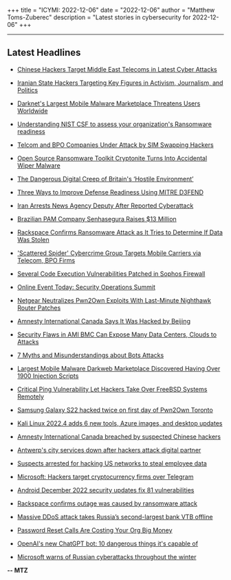 +++
title = "ICYMI: 2022-12-06"
date = "2022-12-06"
author = "Matthew Toms-Zuberec"
description = "Latest stories in cybersecurity for 2022-12-06"
+++

---------------------------------------------------------------------------
## Latest Headlines
- [Chinese Hackers Target Middle East Telecoms in Latest Cyber Attacks](https://thehackernews.com/2022/12/chinese-hackers-target-middle-east.html)

- [Iranian State Hackers Targeting Key Figures in Activism, Journalism, and Politics](https://thehackernews.com/2022/12/iranian-state-hackers-targeting-key.html)

- [Darknet's Largest Mobile Malware Marketplace Threatens Users Worldwide](https://thehackernews.com/2022/12/darknets-largest-mobile-malware.html)

- [Understanding NIST CSF to assess your organization's Ransomware readiness](https://thehackernews.com/2022/12/understanding-nist-csf-to-assess-your.html)

- [Telcom and BPO Companies Under Attack by SIM Swapping Hackers](https://thehackernews.com/2022/12/telcom-and-bpo-companies-under-attack.html)

- [Open Source Ransomware Toolkit Cryptonite Turns Into Accidental Wiper Malware](https://thehackernews.com/2022/12/open-source-ransomware-toolkit.html)

- [The Dangerous Digital Creep of Britain's ‘Hostile Environment’](https://www.wired.com/story/digital-by-default-immigration-uk/)

- [Three Ways to Improve Defense Readiness Using MITRE D3FEND](https://www.securityweek.com/three-ways-improve-defense-readiness-using-mitre-d3fend)

- [Iran Arrests News Agency Deputy After Reported Cyberattack](https://www.securityweek.com/iran-arrests-news-agency-deputy-after-reported-cyberattack)

- [Brazilian PAM Company Senhasegura Raises $13 Million](https://www.securityweek.com/brazilian-pam-company-senhasegura-raises-13-million)

- [Rackspace Confirms Ransomware Attack as It Tries to Determine If Data Was Stolen](https://www.securityweek.com/rackspace-confirms-ransomware-attack-it-tries-determine-if-data-was-stolen)

- ['Scattered Spider' Cybercrime Group Targets Mobile Carriers via Telecom, BPO Firms](https://www.securityweek.com/scattered-spider-cybercrime-group-targets-mobile-carriers-telecom-bpo-firms)

- [Several Code Execution Vulnerabilities Patched in Sophos Firewall](https://www.securityweek.com/several-code-execution-vulnerabilities-patched-sophos-firewall)

- [Online Event Today: Security Operations Summit](https://www.securityweek.com/online-event-today-security-operations-summit)

- [Netgear Neutralizes Pwn2Own Exploits With Last-Minute Nighthawk Router Patches](https://www.securityweek.com/netgear-neutralizes-pwn2own-exploits-last-minute-nighthawk-router-patches)

- [Amnesty International Canada Says It Was Hacked by Beijing](https://www.securityweek.com/amnesty-international-canada-says-it-was-hacked-beijing)

- [Security Flaws in AMI BMC Can Expose Many Data Centers, Clouds to Attacks](https://www.securityweek.com/security-flaws-ami-bmc-can-expose-many-data-centers-clouds-attacks)

- [7 Myths and Misunderstandings about Bots Attacks](https://cybersecuritynews.com/misunderstanding-bots-attacks/)

- [Largest Mobile Malware Darkweb Marketplace Discovered Having Over 1900 Injection Scripts](https://cybersecuritynews.com/largest-mobile-malware-darkweb-marketplace/)

- [Critical Ping Vulnerability Let Hackers Take Over FreeBSD Systems Remotely](https://cybersecuritynews.com/ping-vulnerability/)

- [Samsung Galaxy S22 hacked twice on first day of Pwn2Own Toronto](https://www.bleepingcomputer.com/news/security/samsung-galaxy-s22-hacked-twice-on-first-day-of-pwn2own-toronto/)

- [Kali Linux 2022.4 adds 6 new tools, Azure images, and desktop updates](https://www.bleepingcomputer.com/news/security/kali-linux-20224-adds-6-new-tools-azure-images-and-desktop-updates/)

- [Amnesty International Canada breached by suspected Chinese hackers](https://www.bleepingcomputer.com/news/security/amnesty-international-canada-breached-by-suspected-chinese-hackers/)

- [Antwerp's city services down after hackers attack digital partner](https://www.bleepingcomputer.com/news/security/antwerps-city-services-down-after-hackers-attack-digital-partner/)

- [Suspects arrested for hacking US networks to steal employee data](https://www.bleepingcomputer.com/news/security/suspects-arrested-for-hacking-us-networks-to-steal-employee-data/)

- [Microsoft: Hackers target cryptocurrency firms over Telegram](https://www.bleepingcomputer.com/news/security/microsoft-hackers-target-cryptocurrency-firms-over-telegram/)

- [Android December 2022 security updates fix 81 vulnerabilities](https://www.bleepingcomputer.com/news/security/android-december-2022-security-updates-fix-81-vulnerabilities/)

- [Rackspace confirms outage was caused by ransomware attack](https://www.bleepingcomputer.com/news/security/rackspace-confirms-outage-was-caused-by-ransomware-attack/)

- [Massive DDoS attack takes Russia’s second-largest bank VTB offline](https://www.bleepingcomputer.com/news/security/massive-ddos-attack-takes-russia-s-second-largest-bank-vtb-offline/)

- [Password Reset Calls Are Costing Your Org Big Money](https://www.bleepingcomputer.com/news/security/password-reset-calls-are-costing-your-org-big-money/)

- [OpenAI's new ChatGPT bot: 10 dangerous things it's capable of](https://www.bleepingcomputer.com/news/technology/openais-new-chatgpt-bot-10-dangerous-things-its-capable-of/)

- [Microsoft warns of Russian cyberattacks throughout the winter](https://www.bleepingcomputer.com/news/security/microsoft-warns-of-russian-cyberattacks-throughout-the-winter/)

**-- MTZ**